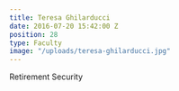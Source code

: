 ```yaml
---
title: Teresa Ghilarducci
date: 2016-07-20 15:42:00 Z
position: 28
type: Faculty
image: "/uploads/teresa-ghilarducci.jpg"
---
```


Retirement Security

